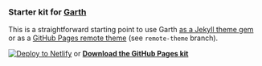 ### Starter kit for [Garth](https://garth.darn.es/)

This is a straightforward starting point to use Garth [as a Jekyll theme gem](https://garth.darn.es/about/#as-a-jekyll-theme) or as a [GitHub Pages remote theme](https://github.com/daviddarnes/garth-kit/tree/remote-theme) (see `remote-theme` branch).

[![Deploy to Netlify](https://www.netlify.com/img/deploy/button.svg)](https://app.netlify.com/start/deploy?repository=https://github.com/daviddarnes/garth-kit) or
**[Download the GitHub Pages kit](https://github.com/daviddarnes/garth-kit/archive/remote-theme.zip)**
